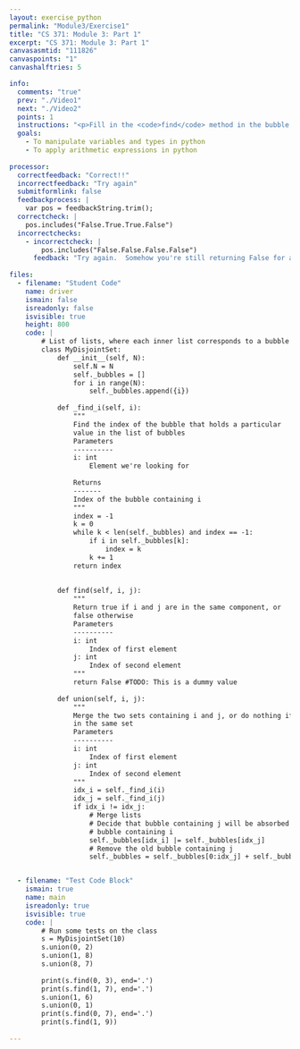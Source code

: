 ```yaml
---
layout: exercise_python
permalink: "Module3/Exercise1"
title: "CS 371: Module 3: Part 1"
excerpt: "CS 371: Module 3: Part 1"
canvasasmtid: "111826"
canvaspoints: "1"
canvashalftries: 5

info:
  comments: "true"
  prev: "./Video1"
  next: "./Video2"
  points: 1
  instructions: "<p>Fill in the <code>find</code> method in the bubble set implementation of disjoint sets below.</p>"
  goals:
    - To manipulate variables and types in python
    - To apply arithmetic expressions in python
    
processor:  
  correctfeedback: "Correct!!" 
  incorrectfeedback: "Try again"
  submitformlink: false
  feedbackprocess: | 
    var pos = feedbackString.trim();
  correctcheck: |
    pos.includes("False.True.True.False")
  incorrectchecks:
    - incorrectcheck: |
        pos.includes("False.False.False.False")
      feedback: "Try again.  Somehow you're still returning False for all of the finds, but some of them should be True." 
 
files:
  - filename: "Student Code"
    name: driver
    ismain: false
    isreadonly: false
    isvisible: true
    height: 800
    code: | 
        # List of lists, where each inner list corresponds to a bubble
        class MyDisjointSet:
            def __init__(self, N):
                self.N = N
                self._bubbles = []
                for i in range(N):
                    self._bubbles.append({i})
            
            def _find_i(self, i):
                """
                Find the index of the bubble that holds a particular
                value in the list of bubbles
                Parameters
                ----------
                i: int
                    Element we're looking for
                
                Returns
                -------
                Index of the bubble containing i
                """
                index = -1
                k = 0
                while k < len(self._bubbles) and index == -1:
                    if i in self._bubbles[k]:
                        index = k
                    k += 1
                return index
                        
            
            def find(self, i, j):
                """
                Return true if i and j are in the same component, or
                false otherwise
                Parameters
                ----------
                i: int
                    Index of first element
                j: int
                    Index of second element
                """
                return False #TODO: This is a dummy value
            
            def union(self, i, j):
                """
                Merge the two sets containing i and j, or do nothing if they're
                in the same set
                Parameters
                ----------
                i: int
                    Index of first element
                j: int
                    Index of second element
                """
                idx_i = self._find_i(i)
                idx_j = self._find_i(j)
                if idx_i != idx_j:
                    # Merge lists
                    # Decide that bubble containing j will be absorbed into
                    # bubble containing i
                    self._bubbles[idx_i] |= self._bubbles[idx_j]
                    # Remove the old bubble containing j
                    self._bubbles = self._bubbles[0:idx_j] + self._bubbles[idx_j+1::]


  - filename: "Test Code Block"
    ismain: true
    name: main
    isreadonly: true
    isvisible: true
    code: |
        # Run some tests on the class
        s = MyDisjointSet(10)
        s.union(0, 2)
        s.union(1, 8)
        s.union(8, 7)
        
        print(s.find(0, 3), end='.')
        print(s.find(1, 7), end='.')
        s.union(1, 6)
        s.union(0, 1)
        print(s.find(0, 7), end='.')
        print(s.find(1, 9))
        
---
```

